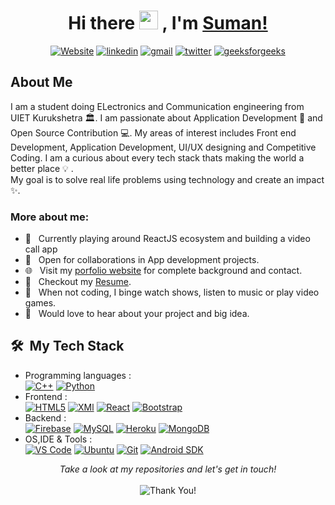 <h1 align="center"> Hi there <img src="https://media.giphy.com/media/hvRJCLFzcasrR4ia7z/giphy.gif" width="30px"> , I'm <a href="http//:google.com">Suman!</a> </h1>



<p align="center">
    <a href="http//:google.com"><img alt="Website" title="website" src="https://img.shields.io/badge/-Website-47CCCC?style=flat&logo=Google-Chrome&logoColor=white&link=https://vermagaurav.co"/></a>
  <a href="https://www.linkedin.com/in/mondalsuman"><img alt="linkedin" title="Linkedin" src="https://img.shields.io/badge/LinkedIn-0077B5?style=flat&logo=linkedin&logoColor=white&link=https://www.linkedin.com/in/mondalsuman"/></a>
  <a href="mailto:imsuman276@gmail.com"><img alt="gmail" title="gmail" src="https://img.shields.io/badge/Gmail-red?style=flat&logo=Gmail&logoColor=white&link=mailto:imsuman276@gmail.com"/></a>
<a href="https://twitter.com/meSuman276"><img alt="twitter" title="twitter" src="https://img.shields.io/badge/-Twitter-1ca0f1?style=flat&labelColor=1ca0f1&logo=twitter&logoColor=white&link=https://twitter.com/meSuman276"/></a>
<a href="https://auth.geeksforgeeks.org/user/vermagaurav8/practice/"><img alt="geeksforgeeks" title="geeksforgeeks" src="https://img.shields.io/badge/-geeksforgeeks-success?style=flat&logo=geeksforgeeks&logoColor=white"/></a>

</p>

<h2>About Me</h2>

I am a student doing ELectronics and Communication engineering from UIET Kurukshetra :classical_building:. I am passionate about Application Development 🚀 and Open Source Contribution 💻. My areas of interest includes Front end Development, Application Development, UI/UX designing and Competitive Coding.
I am a curious about every tech stack thats making the world a better place :bulb: .<br>
My goal is to solve real life problems using technology and create an impact :sparkles:.

### More about me:

- 🔭 &nbsp; Currently playing around ReactJS ecosystem and building a video call app
- 🤝 &nbsp; Open for collaborations in App development projects.
- 🌐 &nbsp; Visit my [porfolio website](https://www.google.com/) for complete background and contact.
- 📝 &nbsp; Checkout my [Resume](https://drive.google.com/file/d/1OEd9F2SiULWyFtvDoIC_AcI8bGaJD3h1/view?usp=sharing).
- :ski: &nbsp; When not coding, I binge watch shows, listen to music or play video games.
- 🌱 &nbsp; Would love to hear about your project and big idea.

<h2> 🛠 &nbsp;My Tech Stack</h2>

- Programming languages : <br />
  [![C++](https://img.shields.io/badge/C%2B%2B-00599C?style=flat&logo=c%2B%2B&logoColor=white)](https://www.cplusplus.com/) [![Python](https://img.shields.io/badge/Python-14354C?style=flat&logo=python&logoColor=white)](https://www.python.org)
- Frontend : <br />
  [![HTML5](https://img.shields.io/badge/HTML5-E34F26?style=flat&logo=html5&logoColor=white)](https://www.w3.org/html/) [![XMl](https://img.shields.io/badge/XML-CC6699?style=flat&logo=XML&logoColor=white)](https://developer.mozilla.org/en-US/docs/Web/XML/XML_introduction) [![React](https://img.shields.io/badge/React-20232A?style=flat&logo=react&logoColor=61DAFB)](https://reactjs.org/) [![Bootstrap](https://img.shields.io/badge/Bootstrap-563D7C?style=flat&logo=bootstrap&logoColor=white)](https://getbootstrap.com)
- Backend : <br />
  [![Firebase](https://img.shields.io/badge/-Firebase-2C2D72?style=flat&logo=firebase&logoColor=FFCA28)](https://firebase.google.com/) [![MySQL](https://img.shields.io/badge/MySQL-00000F?style=flat&logo=mysql&logoColor=white)](https://www.mysql.com/)  [![Heroku](https://img.shields.io/badge/Heroku-430098?style=flat&logo=heroku&logoColor=white)](https://heroku.com) [![MongoDB](https://img.shields.io/badge/MongoDB-4EA94B?style=flat&logo=mongodb&logoColor=white)](https://www.mongodb.com/)
- OS,IDE & Tools : <br />
  [![VS Code](http://img.shields.io/badge/-VS%20Code-5C2D91?style=flat&logo=visual-studio-code&logoColor=white)](https://code.visualstudio.com/) [![Ubuntu](https://img.shields.io/badge/Ubuntu-E95420?style=flat&logo=ubuntu&logoColor=white)](https://ubuntu.com/) [![Git](https://img.shields.io/badge/Git-F05032?style=flat&logo=git&logoColor=white)](https://git-scm.com/) [![Android SDK](https://img.shields.io/badge/AndroidSDK-43853D?style=flat&logo=AndroidSDK&logoColor=white)](https://www.android.com/intl/en_in/)


 
<p align="center">
    <i>Take a look at my repositories and let's get in touch!</i><br><br>
   <img alt="Thank You!" title="Thank You" src="https://img.shields.io/badge/Thank-You-ff69b4.svg"/>
</p>
